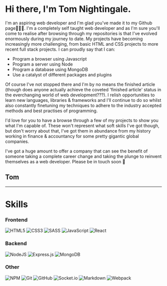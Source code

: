 Hi there, I'm Tom Nightingale.
===========================
I'm an aspiring web developer and I'm glad you've made it to my Github page🎉🎉🎉. I'm a completely self taught web developer and as I'm sure you'll come to realise after browsing through my repositories is that I've evolved enormously during my journey to date.
My projects have becoming increasingly more challenging, from basic HTML and CSS projects to more recent full stack projects. I can proudly say that I can:
- Program a browser using Javascript
- Program a server using Node
- Program a database using MongoDB
- Use a catalyst of different packages and plugins

Of course I've not stopped there and I'm by no means the finished article (though does anyone actually achieve the coveted 'finished article' status in the everchanging world of web development???). I relish opportunities to learn new languages, libraries & frameworks and I'll continue to do so whilst also constantly finetuning my techniques to adhere to the industry accepted methods and best practises of programming. 
 
I'd love for you to have a browse through a few of my projects to show you what I'm capable of. These won't represent what soft skills I've got though, but don't worry about that, I've got them in abundance from my history working in finance & accountancy for some pretty gigantic global companies. 
 
I've got a huge amount to offer a company that can see the benefit of someone taking a complete career change and taking the plunge to reinvent themselves as a web developer.
Please be in touch soon 👋

Tom
--- 

_____

Skills
======


### Frontend
![HTML5](https://img.shields.io/badge/html5-%23E34F26.svg?style=for-the-badge&logo=html5&logoColor=white)
![CSS3](https://img.shields.io/badge/css3-%231572B6.svg?style=for-the-badge&logo=css3&logoColor=white)
![SASS](https://img.shields.io/badge/SASS-hotpink.svg?style=for-the-badge&logo=SASS&logoColor=white)
![JavaScript](https://img.shields.io/badge/javascript-%23323330.svg?style=for-the-badge&logo=javascript&logoColor=%23F7DF1E)
![React](https://img.shields.io/badge/react-%2320232a.svg?style=for-the-badge&logo=react&logoColor=%2361DAFB)

### Backend
![NodeJS](https://img.shields.io/badge/node.js-6DA55F?style=for-the-badge&logo=node.js&logoColor=white)
![Express.js](https://img.shields.io/badge/express.js-%23404d59.svg?style=for-the-badge&logo=express&logoColor=%2361DAFB)
![MongoDB](https://img.shields.io/badge/MongoDB-%234ea94b.svg?style=for-the-badge&logo=mongodb&logoColor=white)

### Other
![NPM](https://img.shields.io/badge/NPM-%23000000.svg?style=for-the-badge&logo=npm&logoColor=white)
![Git](https://img.shields.io/badge/git-%23F05033.svg?style=for-the-badge&logo=git&logoColor=white)
![GitHub](https://img.shields.io/badge/github-%23121011.svg?style=for-the-badge&logo=github&logoColor=white)
![Socket.io](https://img.shields.io/badge/Socket.io-black?style=for-the-badge&logo=socket.io&badgeColor=010101)
![Markdown](https://img.shields.io/badge/markdown-%23000000.svg?style=for-the-badge&logo=markdown&logoColor=white)
![Webpack](https://img.shields.io/badge/webpack-%238DD6F9.svg?style=for-the-badge&logo=webpack&logoColor=black)



